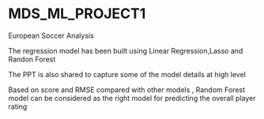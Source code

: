 # MDS_ML_PROJECT1
European Soccer Analysis

The regression model has been built using Linear Regression,Lasso and Randon Forest

The PPT is also shared to capture some of the model details at high level

Based on score and RMSE compared with other models , Random Forest model can be considered as the right model for predicting the overall player rating

